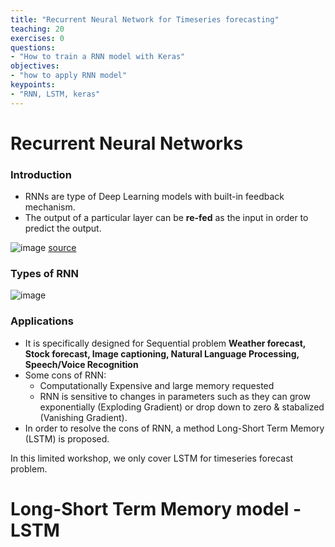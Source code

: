 ```yaml
---
title: "Recurrent Neural Network for Timeseries forecasting"
teaching: 20
exercises: 0
questions:
- "How to train a RNN model with Keras"
objectives:
- "how to apply RNN model"
keypoints:
- "RNN, LSTM, keras"
---
```

# Recurrent Neural Networks
### Introduction
- RNNs are type of Deep Learning models with built-in feedback mechanism. 
- The output of a particular layer can be **re-fed** as the input in order to predict the output. 

![image](https://user-images.githubusercontent.com/43855029/132886824-3c84c35a-4c2d-4c0e-9529-16e3c4f0a0fe.png)
[source](https://www.simplilearn.com/tutorials/deep-learning-tutorial/rnn)

### Types of RNN

![image](https://user-images.githubusercontent.com/43855029/132903689-398ef108-660d-47ba-ae46-b783f203e307.png)

### Applications
- It is specifically designed for Sequential problem **Weather forecast, Stock forecast, Image captioning, Natural Language Processing, Speech/Voice Recognition**
- Some cons of RNN: 
    - Computationally Expensive and large memory requested
    - RNN is sensitive to changes in parameters such as they can grow exponentially (Exploding Gradient) or drop down to zero & stabalized (Vanishing Gradient).
- In order to resolve the cons of RNN, a method Long-Short Term Memory (LSTM) is proposed.

In this limited workshop, we only cover LSTM for timeseries forecast problem.

# Long-Short Term Memory model - LSTM

